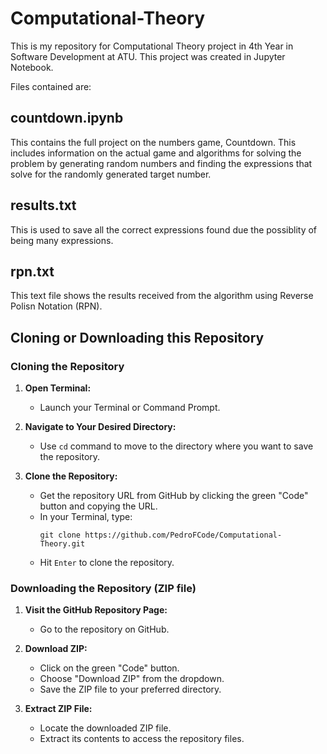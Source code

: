 # Computational-Theory

This is my repository for Computational Theory project in 4th Year in Software Development at ATU. This project was created in Jupyter Notebook.

Files contained are: 

## countdown.ipynb

This contains the full project on the numbers game, Countdown. This includes information on the actual game and algorithms for solving the problem by generating random numbers and finding the expressions that solve for the randomly generated target number.

## results.txt

This is used to save all the correct expressions found due the possiblity of being many expressions.

## rpn.txt

This text file shows the results received from the algorithm using Reverse Polisn Notation (RPN). 

## Cloning or Downloading this Repository

### Cloning the Repository

1. **Open Terminal:**
   - Launch your Terminal or Command Prompt.

2. **Navigate to Your Desired Directory:**
   - Use `cd` command to move to the directory where you want to save the repository.

3. **Clone the Repository:**
   - Get the repository URL from GitHub by clicking the green "Code" button and copying the URL.
   - In your Terminal, type:
     ```
     git clone https://github.com/PedroFCode/Computational-Theory.git
     ```
   - Hit `Enter` to clone the repository.

### Downloading the Repository (ZIP file)

1. **Visit the GitHub Repository Page:**
   - Go to the repository on GitHub.

2. **Download ZIP:**
   - Click on the green "Code" button.
   - Choose "Download ZIP" from the dropdown.
   - Save the ZIP file to your preferred directory.

3. **Extract ZIP File:**
   - Locate the downloaded ZIP file.
   - Extract its contents to access the repository files.

   


